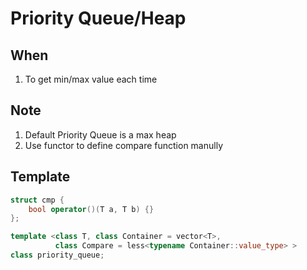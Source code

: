 # Priority Queue/Heap

## When

1. To get min/max value each time

## Note

1. Default Priority Queue is a max heap
2. Use functor to define compare function manully

## Template

```cpp
struct cmp {
    bool operator()(T a, T b) {}
};

template <class T, class Container = vector<T>,
          class Compare = less<typename Container::value_type> >
class priority_queue;
```

